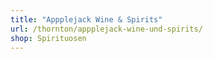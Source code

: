```yaml
---
title: "Appplejack Wine & Spirits"
url: /thornton/appplejack-wine-und-spirits/
shop: Spirituosen
---
```

